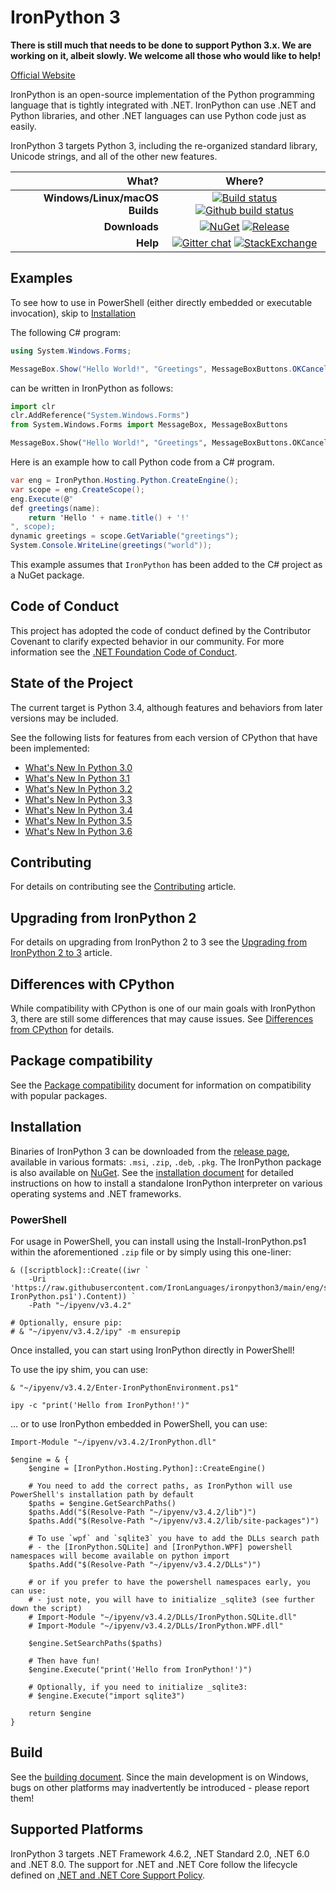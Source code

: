 IronPython 3
============
**There is still much that needs to be done to support Python 3.x. We are working on it, albeit slowly. We welcome all those who would like to help!**

[Official Website](https://ironpython.net)

IronPython is an open-source implementation of the Python programming language that is tightly integrated with .NET. IronPython can use .NET and Python libraries, and other .NET languages can use Python code just as easily.

IronPython 3 targets Python 3, including the re-organized standard library, Unicode strings, and all of the other new features.


| **What?** | **Where?** |
| --------: | :------------: |
| **Windows/Linux/macOS Builds** | [![Build status](https://dotnet.visualstudio.com/IronLanguages/_apis/build/status/ironpython3)](https://dotnet.visualstudio.com/IronLanguages/_build/latest?definitionId=43) [![Github build status](https://github.com/IronLanguages/ironpython3/workflows/CI/badge.svg)](https://github.com/IronLanguages/ironpython3/actions?workflow=CI) |
| **Downloads** | [![NuGet](https://img.shields.io/nuget/vpre/IronPython.svg)](https://www.nuget.org/packages/IronPython/3.4.2) [![Release](https://img.shields.io/github/release/IronLanguages/ironpython3.svg?include_prereleases)](https://github.com/IronLanguages/ironpython3/releases/latest)|
| **Help** | [![Gitter chat](https://badges.gitter.im/IronLanguages/ironpython.svg)](https://gitter.im/IronLanguages/ironpython) [![StackExchange](https://img.shields.io/badge/stack%20overflow-ironpython-informational?logo=stack-overflow&logoColor=white)](https://stackoverflow.com/questions/tagged/ironpython) |


## Examples

To see how to use in PowerShell (either directly embedded or executable invocation), skip to [Installation](#Installation)

The following C# program:

```cs
using System.Windows.Forms;

MessageBox.Show("Hello World!", "Greetings", MessageBoxButtons.OKCancel);
```

can be written in IronPython as follows:

```py
import clr
clr.AddReference("System.Windows.Forms")
from System.Windows.Forms import MessageBox, MessageBoxButtons

MessageBox.Show("Hello World!", "Greetings", MessageBoxButtons.OKCancel)
```

Here is an example how to call Python code from a C# program.

```cs
var eng = IronPython.Hosting.Python.CreateEngine();
var scope = eng.CreateScope();
eng.Execute(@"
def greetings(name):
    return 'Hello ' + name.title() + '!'
", scope);
dynamic greetings = scope.GetVariable("greetings");
System.Console.WriteLine(greetings("world"));
```
This example assumes that `IronPython` has been added to the C# project as a NuGet package.

## Code of Conduct

This project has adopted the code of conduct defined by the Contributor Covenant to clarify expected behavior in our community.
For more information see the [.NET Foundation Code of Conduct](https://dotnetfoundation.org/code-of-conduct).

## State of the Project

The current target is Python 3.4, although features and behaviors from later versions may be included.

See the following lists for features from each version of CPython that have been implemented:

- [What's New In Python 3.0](WhatsNewInPython30.md)
- [What's New In Python 3.1](WhatsNewInPython31.md)
- [What's New In Python 3.2](WhatsNewInPython32.md)
- [What's New In Python 3.3](WhatsNewInPython33.md)
- [What's New In Python 3.4](WhatsNewInPython34.md)
- [What's New In Python 3.5](WhatsNewInPython35.md)
- [What's New In Python 3.6](WhatsNewInPython36.md)

## Contributing

For details on contributing see the [Contributing](CONTRIBUTING.md) article.

## Upgrading from IronPython 2

For details on upgrading from IronPython 2 to 3 see the [Upgrading from IronPython 2 to 3](https://github.com/IronLanguages/ironpython3/wiki/Upgrading-from-IronPython2) article.

## Differences with CPython

While compatibility with CPython is one of our main goals with IronPython 3, there are still some differences that may cause issues. See [Differences from CPython](https://github.com/IronLanguages/ironpython3/wiki/Differences-from-CPython) for details.

## Package compatibility

See the [Package compatibility](https://github.com/IronLanguages/ironpython3/wiki/Package-compatibility) document for information on compatibility with popular packages.

## Installation

Binaries of IronPython 3 can be downloaded from the [release page](https://github.com/IronLanguages/ironpython3/releases/latest), available in various formats: `.msi`, `.zip`, `.deb`, `.pkg`. The IronPython package is also available on [NuGet](https://www.nuget.org/packages/IronPython/3.4.2). See the [installation document](https://github.com/IronLanguages/ironpython3/wiki/Installing) for detailed instructions on how to install a standalone IronPython interpreter on various operating systems and .NET frameworks.

### PowerShell

For usage in PowerShell, you can install using the Install-IronPython.ps1 within the aforementioned `.zip` file or by simply using this one-liner:

```pwsh
& ([scriptblock]::Create((iwr `
    -Uri 'https://raw.githubusercontent.com/IronLanguages/ironpython3/main/eng/scripts/Install-IronPython.ps1').Content)) `
    -Path "~/ipyenv/v3.4.2"

# Optionally, ensure pip:
# & "~/ipyenv/v3.4.2/ipy" -m ensurepip
```

Once installed, you can start using IronPython directly in PowerShell!

To use the ipy shim, you can use:
```pwsh
& "~/ipyenv/v3.4.2/Enter-IronPythonEnvironment.ps1"

ipy -c "print('Hello from IronPython!')"
```

... or to use IronPython embedded in PowerShell, you can use:
```pwsh
Import-Module "~/ipyenv/v3.4.2/IronPython.dll"

$engine = & {
    $engine = [IronPython.Hosting.Python]::CreateEngine()

    # You need to add the correct paths, as IronPython will use PowerShell's installation path by default
    $paths = $engine.GetSearchPaths()
    $paths.Add("$(Resolve-Path "~/ipyenv/v3.4.2/lib")")
    $paths.Add("$(Resolve-Path "~/ipyenv/v3.4.2/lib/site-packages")")

    # To use `wpf` and `sqlite3` you have to add the DLLs search path
    # - the [IronPython.SQLite] and [IronPython.WPF] powershell namespaces will become available on python import
    $paths.Add("$(Resolve-Path "~/ipyenv/v3.4.2/DLLs")")

    # or if you prefer to have the powershell namespaces early, you can use:
    # - just note, you will have to initialize _sqlite3 (see further down the script)
    # Import-Module "~/ipyenv/v3.4.2/DLLs/IronPython.SQLite.dll"
    # Import-Module "~/ipyenv/v3.4.2/DLLs/IronPython.WPF.dll"

    $engine.SetSearchPaths($paths)

    # Then have fun!
    $engine.Execute("print('Hello from IronPython!')")

    # Optionally, if you need to initialize _sqlite3:
    # $engine.Execute("import sqlite3")

    return $engine
}
```

## Build

See the [building document](https://github.com/IronLanguages/ironpython3/wiki/Building). Since the main development is on Windows, bugs on other platforms may inadvertently be introduced - please report them!

## Supported Platforms

IronPython 3 targets .NET Framework 4.6.2, .NET Standard 2.0, .NET 6.0 and .NET 8.0. The support for .NET and .NET Core follow the lifecycle defined on [.NET and .NET Core Support Policy](https://dotnet.microsoft.com/platform/support/policy/dotnet-core).
